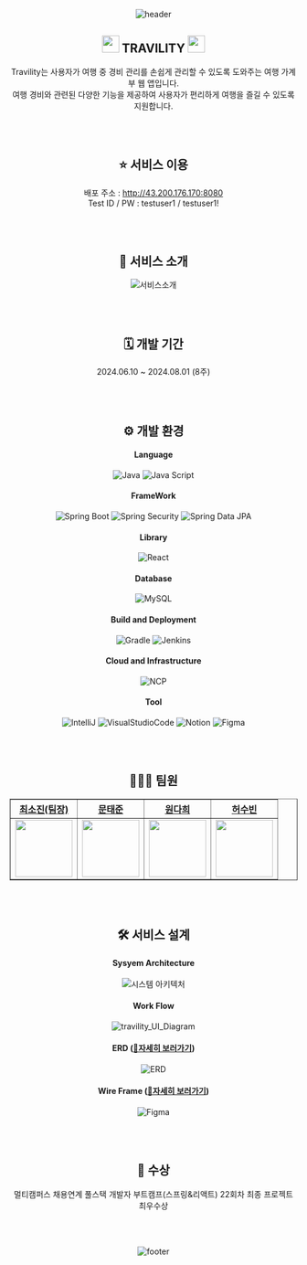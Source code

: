 <div align="center">

![header](https://capsule-render.vercel.app/api?type=waving&color=gradient&height=300&section=header&text=TRAVILITY&fontSize=90)
  
  ## <img src="https://github.com/user-attachments/assets/1ea329fa-9f9f-401d-96ab-cff1fa21376f" width="30px">  TRAVILITY  <img src="https://github.com/user-attachments/assets/1ea329fa-9f9f-401d-96ab-cff1fa21376f" width="30px"><br>
  Travility는 사용자가 여행 중 경비 관리를 손쉽게 관리할 수 있도록 도와주는 여행 가계부 웹 앱입니다. <br>
  여행 경비와 관련된 다양한 기능을 제공하여 사용자가 편리하게 여행을 즐길 수 있도록 지원합니다. <br>

  <br>
  <br>

  ## ⭐ 서비스 이용 <br>
  배포 주소 : http://43.200.176.170:8080 <br>
  Test ID / PW : testuser1 / testuser1! <br>

  <br>
  <br>

  ## 🔎 서비스 소개
  ![서비스소개](https://github.com/user-attachments/assets/ff1b42f2-6b80-4b04-8c38-a4d101f15a75)
  
  <br>
  <br>
  
  ## 🗓️ 개발 기간 <br>
  2024.06.10 ~ 2024.08.01 (8주) <br>

  <br>
  <br>

  ## ⚙️ 개발 환경 <br>
  #### Language
  ![Java](https://img.shields.io/badge/Java-007396.svg?style=for-the-badge&logo=java&logoColor=white)
  ![Java Script](https://img.shields.io/badge/JavaScript-F7DF1E.svg?style=for-the-badge&logo=javascript&logoColor=black)
  #### FrameWork
  ![Spring Boot](https://img.shields.io/badge/Spring%20Boot-6DB33F.svg?&style=for-the-badge&logo=SpringBoot&logoColor=white)
  ![Spring Security](https://img.shields.io/badge/Spring%20Security-6DB33F.svg?&style=for-the-badge&logo=springsecurity&logoColor=white) 
  ![Spring Data JPA](https://img.shields.io/badge/Spring%20Data%20JPA-6DB33F.svg?style=for-the-badge&logo=spring&logoColor=white)
  #### Library
  ![React](https://img.shields.io/badge/react-3178C6.svg?&style=for-the-badge&logo=react&logoColor=white)
  #### Database
  ![MySQL](https://img.shields.io/badge/MySQL-4479A1.svg?style=for-the-badge&logo=mysql&logoColor=white)
  #### Build and Deployment
  ![Gradle](https://img.shields.io/badge/Gradle-02303A.svg?style=for-the-badge&logo=gradle&logoColor=white)
  ![Jenkins](https://img.shields.io/badge/Jenkins-D24939.svg?style=for-the-badge&logo=jenkins&logoColor=white)
  #### Cloud and Infrastructure
  ![NCP](https://img.shields.io/badge/Naver%20Cloud%20Platfrom-03C8A4.svg?style=for-the-badge&logo=naver&logoColor=white)
  #### Tool
  ![IntelliJ](https://img.shields.io/badge/IntelliJ%20IDEA-003D54.svg?style=for-the-badge&logo=intellijidea&logoColor=white)
  ![VisualStudioCode](https://img.shields.io/badge/VS%20Code-007ACC.svg?style=for-the-badge&logo=visual-studio-code&logoColor=white)
  ![Notion](https://img.shields.io/badge/Notion-000000.svg?style=for-the-badge&logo=notion&logoColor=white)
  ![Figma](https://img.shields.io/badge/Figma-AB0D6D.svg?style=for-the-badge&logo=figma&logoColor=white)
  
  <br>
  <br>

  ## 👩🏻‍💻 팀원 <br>
  <table border="1" class="table">
    <thead>
    <tr>
        <th scope="col" style="text-align: center;"><a href="https://github.com/sonoopy">최소진(팀장)</a></th>
        <th scope="col" style="text-align: center;"><a href="https://github.com/yoonaori">문태준</a></th>
        <th scope="col" style="text-align: center;"><a href="https://github.com/Yujihoon1">원다희</a></th>
        <th scope="col" style="text-align: center;"><a href="https://github.com/codenamesu">허수빈</a></th>
    </tr>
    </thead>
    <tbody>
    <tr>
        <td style="text-align: center;"><img src="https://avatars.githubusercontent.com/u/172015030?v=4" width="100px" height="100px"></td>
        <td style="text-align: center;"><img src="https://avatars.githubusercontent.com/u/167669944?v=4" width="100px" height="100px"></td>
        <td style="text-align: center;"><img src="https://avatars.githubusercontent.com/u/167724195?v=4" width="100px" height="100px"></td>
        <td style="text-align: center;"><img src="https://avatars.githubusercontent.com/u/83348413?v=4" width="100px" height="100px"></td>
    </tr>
    </tbody>
</table>

<br>
<br>

## 🛠️ 서비스 설계
#### Sysyem Architecture
![시스템 아키텍처](https://github.com/user-attachments/assets/2aa62d15-6b24-456a-b20c-f17a5494f53f)
#### Work Flow
![travility_UI_Diagram](https://github.com/user-attachments/assets/464682bc-e511-480f-a462-512e591af546)
#### ERD (<a href="https://www.erdcloud.com/d/K3iPuuZy3FDYsmcwW" target="_blank">🔗자세히 보러가기</a>)
![ERD](https://github.com/user-attachments/assets/5598d432-3b44-4a35-aaf0-7a2c7679da30)
#### Wire Frame (<a href="https://www.figma.com/design/tEJo1b5V0vTel2IvEKSxwx/Travility?node-id=0-1&t=taPt8JZKpz2HYkqH-0" target="_blank">🔗자세히 보러가기</a>)
![Figma](https://github.com/user-attachments/assets/d932395b-b82f-4617-85bd-c6171954ce72)

<br>
<br>



## 🥳 수상
멀티캠퍼스 채용연계 풀스택 개발자 부트캠프(스프링&리액트) 22회차 최종 프로젝트 최우수상 <br>

<br>
<br>

![footer](https://capsule-render.vercel.app/api?type=waving&color=gradient&height=300&section=footer)
</div>
